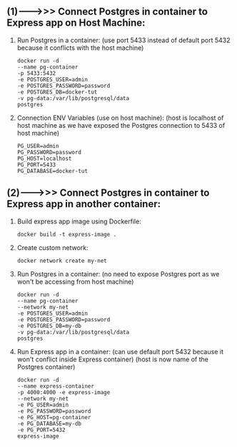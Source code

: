 ## (1)--->>> Connect Postgres in container to Express app on Host Machine:

1. Run Postgres in a container:
   (use port 5433 instead of default port 5432 because it conflicts with the host machine)

   ```
   docker run -d
   --name pg-container
   -p 5433:5432
   -e POSTGRES_USER=admin
   -e POSTGRES_PASSWORD=password
   -e POSTGRES_DB=docker-tut
   -v pg-data:/var/lib/postgresql/data
   postgres
   ```

2. Connection ENV Variables (use on host machine):
   (host is localhost of host machine as we have exposed the Postgres connection to 5433 of host machine)

   ```
   PG_USER=admin
   PG_PASSWORD=password
   PG_HOST=localhost
   PG_PORT=5433
   PG_DATABASE=docker-tut
   ```

## (2)--->>> Connect Postgres in container to Express app in another container:

1. Build express app image using Dockerfile:

   ```
   docker build -t express-image .
   ```

2. Create custom network:

   ```
   docker network create my-net
   ```

3. Run Postgres in a container:
   (no need to expose Postgres port as we won't be accessing from host machine)

   ```
   docker run -d
   --name pg-container
   --network my-net
   -e POSTGRES_USER=admin
   -e POSTGRES_PASSWORD=password
   -e POSTGRES_DB=my-db
   -v pg-data:/var/lib/postgresql/data
   postgres
   ```

4. Run Express app in a container:
   (can use default port 5432 because it won't conflict inside Express container)
   (host is now name of the Postgres container)

   ```
   docker run -d
   --name express-container
   -p 4000:4000 -e express-image
   --network my-net
   -e PG_USER=admin
   -e PG_PASSWORD=password
   -e PG_HOST=pg-container
   -e PG_DATABASE=my-db
   -e PG_PORT=5432
   express-image
   ```
